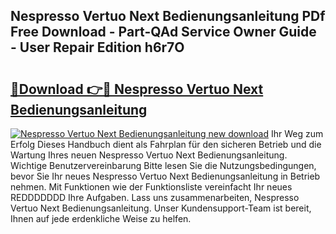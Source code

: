 ## Nespresso Vertuo Next Bedienungsanleitung PDf Free Download - Part-QAd Service Owner Guide - User Repair Edition h6r7O

# <h2><a href="http://df2hp7.blite.top/?on=Nespresso+Vertuo+Next+Bedienungsanleitung">🔗Download 👉🔴 Nespresso Vertuo Next Bedienungsanleitung</a></h2>

[![Nespresso Vertuo Next Bedienungsanleitung new download](https://i.imgur.com/lujVjoI.png)](http://df2hp7.blite.top/?on=Nespresso+Vertuo+Next+Bedienungsanleitung)
Ihr Weg zum Erfolg Dieses Handbuch dient als Fahrplan für den sicheren Betrieb und die Wartung Ihres neuen Nespresso Vertuo Next Bedienungsanleitung. Wichtige Benutzervereinbarung Bitte lesen Sie die Nutzungsbedingungen, bevor Sie Ihr neues Nespresso Vertuo Next Bedienungsanleitung in Betrieb nehmen. Mit Funktionen wie der Funktionsliste vereinfacht Ihr neues REDDDDDDD Ihre Aufgaben. Lass uns zusammenarbeiten, Nespresso Vertuo Next Bedienungsanleitung. Unser Kundensupport-Team ist bereit, Ihnen auf jede erdenkliche Weise zu helfen.
